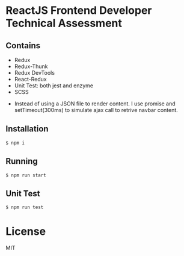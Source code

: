 # ReactJS Frontend Developer Technical Assessment

## Contains

- Redux
- Redux-Thunk
- Redux DevTools
- React-Redux
- Unit Test: both jest and enzyme
- SCSS
* Instead of using a JSON file to render content. I use promise and setTimeout(300ms) to simulate ajax call to retrive navbar content.

## Installation

```
$ npm i
```

## Running

```
$ npm run start
```

## Unit Test

```
$ npm run test
```

# License

MIT
